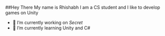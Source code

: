 ##Hey There My name is Rhishabh I am a CS student and I like to develop games on Unity

- 🔭 I’m currently working on *Secret*
- 🌱 I’m currently learning Unity and C#
